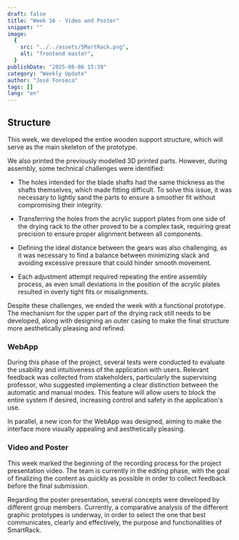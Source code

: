 ```yaml
---
draft: false
title: "Week 16 - Video and Poster"
snippet: ""
image:
  {
    src: "../../assets/SMartRack.png",
    alt: "frontend master",
  }
publishDate: "2025-06-06 15:39"
category: "Weekly Update"
author: "José Fonseca"
tags: []
lang: "en"
---
```


## Structure

This week, we developed the entire wooden support structure, which will serve as the main skeleton of the prototype.

We also printed the previously modelled 3D printed parts. However, during assembly, some technical challenges were identified:

- The holes intended for the blade shafts had the same thickness as the shafts themselves, which made fitting difficult. To solve this issue, it was necessary to lightly sand the parts to ensure a smoother fit without compromising their integrity.

- Transferring the holes from the acrylic support plates from one side of the drying rack to the other proved to be a complex task, requiring great precision to ensure proper alignment between all components.

- Defining the ideal distance between the gears was also challenging, as it was necessary to find a balance between minimizing slack and avoiding excessive pressure that could hinder smooth movement.

- Each adjustment attempt required repeating the entire assembly process, as even small deviations in the position of the acrylic plates resulted in overly tight fits or misalignments.

Despite these challenges, we ended the week with a functional prototype. The mechanism for the upper part of the drying rack still needs to be developed, along with designing an outer casing to make the final structure more aesthetically pleasing and refined.


### WebApp

During this phase of the project, several tests were conducted to evaluate the usability and intuitiveness of the application with users. Relevant feedback was collected from stakeholders, particularly the supervising professor, who suggested implementing a clear distinction between the automatic and manual modes. This feature will allow users to block the entire system if desired, increasing control and safety in the application's use.

In parallel, a new icon for the WebApp was designed, aiming to make the interface more visually appealing and aesthetically pleasing.


### Video and Poster

This week marked the beginning of the recording process for the project presentation video. The team is currently in the editing phase, with the goal of finalizing the content as quickly as possible in order to collect feedback before the final submission.

Regarding the poster presentation, several concepts were developed by different group members. Currently, a comparative analysis of the different graphic prototypes is underway, in order to select the one that best communicates, clearly and effectively, the purpose and functionalities of SmartRack.